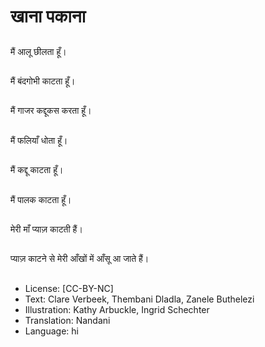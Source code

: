 # खाना पकाना

##
मैं आलू छीलता हूँ।

##
मैं बंदगोभी काटता हूँ।

##
मैं गाजर कद्दूकस करता हूँ।

##
मैं फलियाँ धोता हूँ।

##
मैं कद्दू काटता हूँ।

##
मैं पालक काटता हूँ।

##
मेरी माँ प्याज़ काटती हैं।

##
प्याज़ काटने से मेरी आँखों में आँसू आ जाते हैं।

##
* License: [CC-BY-NC]
* Text: Clare Verbeek, Thembani Dladla, Zanele Buthelezi
* Illustration: Kathy Arbuckle, Ingrid Schechter
* Translation: Nandani
* Language: hi
